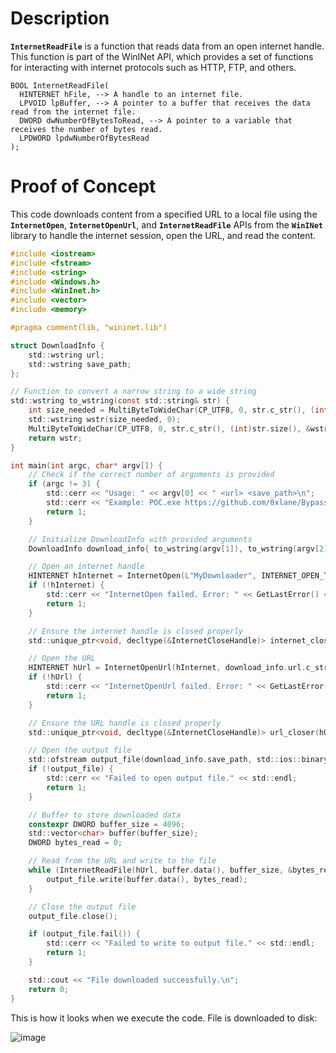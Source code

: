 # Description

**`InternetReadFile`** is a function that reads data from an open internet handle. This function is part of the WinINet API, which provides a set of functions for interacting with internet protocols such as HTTP, FTP, and others.

```
BOOL InternetReadFile(
  HINTERNET hFile, --> A handle to an internet file.
  LPVOID lpBuffer, --> A pointer to a buffer that receives the data read from the internet file.
  DWORD dwNumberOfBytesToRead, --> A pointer to a variable that receives the number of bytes read.
  LPDWORD lpdwNumberOfBytesRead
);
```

# Proof of Concept

This code downloads content from a specified URL to a local file using the **`InternetOpen`**, **`InternetOpenUrl`**, and **`InternetReadFile`** APIs from the **`WinINet`** library to handle the internet session, open the URL, and read the content.

```c
#include <iostream>
#include <fstream>
#include <string>
#include <Windows.h>
#include <WinInet.h>
#include <vector>
#include <memory>

#pragma comment(lib, "wininet.lib")

struct DownloadInfo {
    std::wstring url;
    std::wstring save_path;
};

// Function to convert a narrow string to a wide string
std::wstring to_wstring(const std::string& str) {
    int size_needed = MultiByteToWideChar(CP_UTF8, 0, str.c_str(), (int)str.size(), nullptr, 0);
    std::wstring wstr(size_needed, 0);
    MultiByteToWideChar(CP_UTF8, 0, str.c_str(), (int)str.size(), &wstr[0], size_needed);
    return wstr;
}

int main(int argc, char* argv[]) {
    // Check if the correct number of arguments is provided
    if (argc != 3) {
        std::cerr << "Usage: " << argv[0] << " <url> <save_path>\n";
        std::cerr << "Example: POC.exe https://github.com/0xlane/BypassUAC/raw/master/x64/Release/BypassUAC.exe C:\\Temp\\BypassUAC.exe\n";
        return 1;
    }

    // Initialize DownloadInfo with provided arguments
    DownloadInfo download_info{ to_wstring(argv[1]), to_wstring(argv[2]) };

    // Open an internet handle
    HINTERNET hInternet = InternetOpen(L"MyDownloader", INTERNET_OPEN_TYPE_DIRECT, nullptr, nullptr, 0);
    if (!hInternet) {
        std::cerr << "InternetOpen failed. Error: " << GetLastError() << std::endl;
        return 1;
    }

    // Ensure the internet handle is closed properly
    std::unique_ptr<void, decltype(&InternetCloseHandle)> internet_closer(hInternet, InternetCloseHandle);

    // Open the URL
    HINTERNET hUrl = InternetOpenUrl(hInternet, download_info.url.c_str(), nullptr, 0, INTERNET_FLAG_RELOAD, 0);
    if (!hUrl) {
        std::cerr << "InternetOpenUrl failed. Error: " << GetLastError() << std::endl;
        return 1;
    }

    // Ensure the URL handle is closed properly
    std::unique_ptr<void, decltype(&InternetCloseHandle)> url_closer(hUrl, InternetCloseHandle);

    // Open the output file
    std::ofstream output_file(download_info.save_path, std::ios::binary);
    if (!output_file) {
        std::cerr << "Failed to open output file." << std::endl;
        return 1;
    }

    // Buffer to store downloaded data
    constexpr DWORD buffer_size = 4096;
    std::vector<char> buffer(buffer_size);
    DWORD bytes_read = 0;

    // Read from the URL and write to the file
    while (InternetReadFile(hUrl, buffer.data(), buffer_size, &bytes_read) && bytes_read > 0) {
        output_file.write(buffer.data(), bytes_read);
    }

    // Close the output file
    output_file.close();

    if (output_file.fail()) {
        std::cerr << "Failed to write to output file." << std::endl;
        return 1;
    }

    std::cout << "File downloaded successfully.\n";
    return 0;
}
```

This is how it looks when we execute the code. File is downloaded to disk:

![image](https://github.com/DebugPrivilege/WindowsAP1/assets/63166600/bf4d5f7e-eabe-468e-be98-e69a6c2f15c2)

